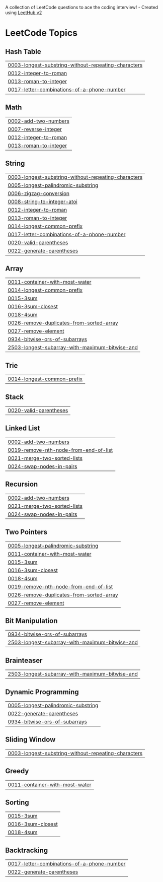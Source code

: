 A collection of LeetCode questions to ace the coding interview! - Created using [LeetHub v2](https://github.com/arunbhardwaj/LeetHub-2.0)
<!---LeetCode Topics Start-->
# LeetCode Topics
## Hash Table
|  |
| ------- |
| [0003-longest-substring-without-repeating-characters](https://github.com/agoodjoe637/leetcode/tree/master/0003-longest-substring-without-repeating-characters) |
| [0012-integer-to-roman](https://github.com/agoodjoe637/leetcode/tree/master/0012-integer-to-roman) |
| [0013-roman-to-integer](https://github.com/agoodjoe637/leetcode/tree/master/0013-roman-to-integer) |
| [0017-letter-combinations-of-a-phone-number](https://github.com/agoodjoe637/leetcode/tree/master/0017-letter-combinations-of-a-phone-number) |
## Math
|  |
| ------- |
| [0002-add-two-numbers](https://github.com/agoodjoe637/leetcode/tree/master/0002-add-two-numbers) |
| [0007-reverse-integer](https://github.com/agoodjoe637/leetcode/tree/master/0007-reverse-integer) |
| [0012-integer-to-roman](https://github.com/agoodjoe637/leetcode/tree/master/0012-integer-to-roman) |
| [0013-roman-to-integer](https://github.com/agoodjoe637/leetcode/tree/master/0013-roman-to-integer) |
## String
|  |
| ------- |
| [0003-longest-substring-without-repeating-characters](https://github.com/agoodjoe637/leetcode/tree/master/0003-longest-substring-without-repeating-characters) |
| [0005-longest-palindromic-substring](https://github.com/agoodjoe637/leetcode/tree/master/0005-longest-palindromic-substring) |
| [0006-zigzag-conversion](https://github.com/agoodjoe637/leetcode/tree/master/0006-zigzag-conversion) |
| [0008-string-to-integer-atoi](https://github.com/agoodjoe637/leetcode/tree/master/0008-string-to-integer-atoi) |
| [0012-integer-to-roman](https://github.com/agoodjoe637/leetcode/tree/master/0012-integer-to-roman) |
| [0013-roman-to-integer](https://github.com/agoodjoe637/leetcode/tree/master/0013-roman-to-integer) |
| [0014-longest-common-prefix](https://github.com/agoodjoe637/leetcode/tree/master/0014-longest-common-prefix) |
| [0017-letter-combinations-of-a-phone-number](https://github.com/agoodjoe637/leetcode/tree/master/0017-letter-combinations-of-a-phone-number) |
| [0020-valid-parentheses](https://github.com/agoodjoe637/leetcode/tree/master/0020-valid-parentheses) |
| [0022-generate-parentheses](https://github.com/agoodjoe637/leetcode/tree/master/0022-generate-parentheses) |
## Array
|  |
| ------- |
| [0011-container-with-most-water](https://github.com/agoodjoe637/leetcode/tree/master/0011-container-with-most-water) |
| [0014-longest-common-prefix](https://github.com/agoodjoe637/leetcode/tree/master/0014-longest-common-prefix) |
| [0015-3sum](https://github.com/agoodjoe637/leetcode/tree/master/0015-3sum) |
| [0016-3sum-closest](https://github.com/agoodjoe637/leetcode/tree/master/0016-3sum-closest) |
| [0018-4sum](https://github.com/agoodjoe637/leetcode/tree/master/0018-4sum) |
| [0026-remove-duplicates-from-sorted-array](https://github.com/agoodjoe637/leetcode/tree/master/0026-remove-duplicates-from-sorted-array) |
| [0027-remove-element](https://github.com/agoodjoe637/leetcode/tree/master/0027-remove-element) |
| [0934-bitwise-ors-of-subarrays](https://github.com/agoodjoe637/leetcode/tree/master/0934-bitwise-ors-of-subarrays) |
| [2503-longest-subarray-with-maximum-bitwise-and](https://github.com/agoodjoe637/leetcode/tree/master/2503-longest-subarray-with-maximum-bitwise-and) |
## Trie
|  |
| ------- |
| [0014-longest-common-prefix](https://github.com/agoodjoe637/leetcode/tree/master/0014-longest-common-prefix) |
## Stack
|  |
| ------- |
| [0020-valid-parentheses](https://github.com/agoodjoe637/leetcode/tree/master/0020-valid-parentheses) |
## Linked List
|  |
| ------- |
| [0002-add-two-numbers](https://github.com/agoodjoe637/leetcode/tree/master/0002-add-two-numbers) |
| [0019-remove-nth-node-from-end-of-list](https://github.com/agoodjoe637/leetcode/tree/master/0019-remove-nth-node-from-end-of-list) |
| [0021-merge-two-sorted-lists](https://github.com/agoodjoe637/leetcode/tree/master/0021-merge-two-sorted-lists) |
| [0024-swap-nodes-in-pairs](https://github.com/agoodjoe637/leetcode/tree/master/0024-swap-nodes-in-pairs) |
## Recursion
|  |
| ------- |
| [0002-add-two-numbers](https://github.com/agoodjoe637/leetcode/tree/master/0002-add-two-numbers) |
| [0021-merge-two-sorted-lists](https://github.com/agoodjoe637/leetcode/tree/master/0021-merge-two-sorted-lists) |
| [0024-swap-nodes-in-pairs](https://github.com/agoodjoe637/leetcode/tree/master/0024-swap-nodes-in-pairs) |
## Two Pointers
|  |
| ------- |
| [0005-longest-palindromic-substring](https://github.com/agoodjoe637/leetcode/tree/master/0005-longest-palindromic-substring) |
| [0011-container-with-most-water](https://github.com/agoodjoe637/leetcode/tree/master/0011-container-with-most-water) |
| [0015-3sum](https://github.com/agoodjoe637/leetcode/tree/master/0015-3sum) |
| [0016-3sum-closest](https://github.com/agoodjoe637/leetcode/tree/master/0016-3sum-closest) |
| [0018-4sum](https://github.com/agoodjoe637/leetcode/tree/master/0018-4sum) |
| [0019-remove-nth-node-from-end-of-list](https://github.com/agoodjoe637/leetcode/tree/master/0019-remove-nth-node-from-end-of-list) |
| [0026-remove-duplicates-from-sorted-array](https://github.com/agoodjoe637/leetcode/tree/master/0026-remove-duplicates-from-sorted-array) |
| [0027-remove-element](https://github.com/agoodjoe637/leetcode/tree/master/0027-remove-element) |
## Bit Manipulation
|  |
| ------- |
| [0934-bitwise-ors-of-subarrays](https://github.com/agoodjoe637/leetcode/tree/master/0934-bitwise-ors-of-subarrays) |
| [2503-longest-subarray-with-maximum-bitwise-and](https://github.com/agoodjoe637/leetcode/tree/master/2503-longest-subarray-with-maximum-bitwise-and) |
## Brainteaser
|  |
| ------- |
| [2503-longest-subarray-with-maximum-bitwise-and](https://github.com/agoodjoe637/leetcode/tree/master/2503-longest-subarray-with-maximum-bitwise-and) |
## Dynamic Programming
|  |
| ------- |
| [0005-longest-palindromic-substring](https://github.com/agoodjoe637/leetcode/tree/master/0005-longest-palindromic-substring) |
| [0022-generate-parentheses](https://github.com/agoodjoe637/leetcode/tree/master/0022-generate-parentheses) |
| [0934-bitwise-ors-of-subarrays](https://github.com/agoodjoe637/leetcode/tree/master/0934-bitwise-ors-of-subarrays) |
## Sliding Window
|  |
| ------- |
| [0003-longest-substring-without-repeating-characters](https://github.com/agoodjoe637/leetcode/tree/master/0003-longest-substring-without-repeating-characters) |
## Greedy
|  |
| ------- |
| [0011-container-with-most-water](https://github.com/agoodjoe637/leetcode/tree/master/0011-container-with-most-water) |
## Sorting
|  |
| ------- |
| [0015-3sum](https://github.com/agoodjoe637/leetcode/tree/master/0015-3sum) |
| [0016-3sum-closest](https://github.com/agoodjoe637/leetcode/tree/master/0016-3sum-closest) |
| [0018-4sum](https://github.com/agoodjoe637/leetcode/tree/master/0018-4sum) |
## Backtracking
|  |
| ------- |
| [0017-letter-combinations-of-a-phone-number](https://github.com/agoodjoe637/leetcode/tree/master/0017-letter-combinations-of-a-phone-number) |
| [0022-generate-parentheses](https://github.com/agoodjoe637/leetcode/tree/master/0022-generate-parentheses) |
<!---LeetCode Topics End-->